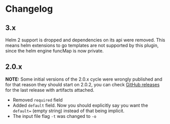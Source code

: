 # Changelog

## 3.x

Helm 2 support is dropped and dependencies on its api were removed. This means helm extensions to go templates
are not supported by this plugin, since the helm engine funcMap is now private.

## 2.0.x

**NOTE:** Some initial versions of the 2.0.x cycle were wrongly published and for that reason they should start on 2.0.2,
you can check [GitHub releases](https://github.com/codacy/helm-ssm/releases) for the last release with artifacts attached.

- Removed `required` field
- Added `default` field.
  Now you should explicitly say you want the `default=` (empty string) instead of that being implicit.
- The input file flag `-t` was changed to `-o`